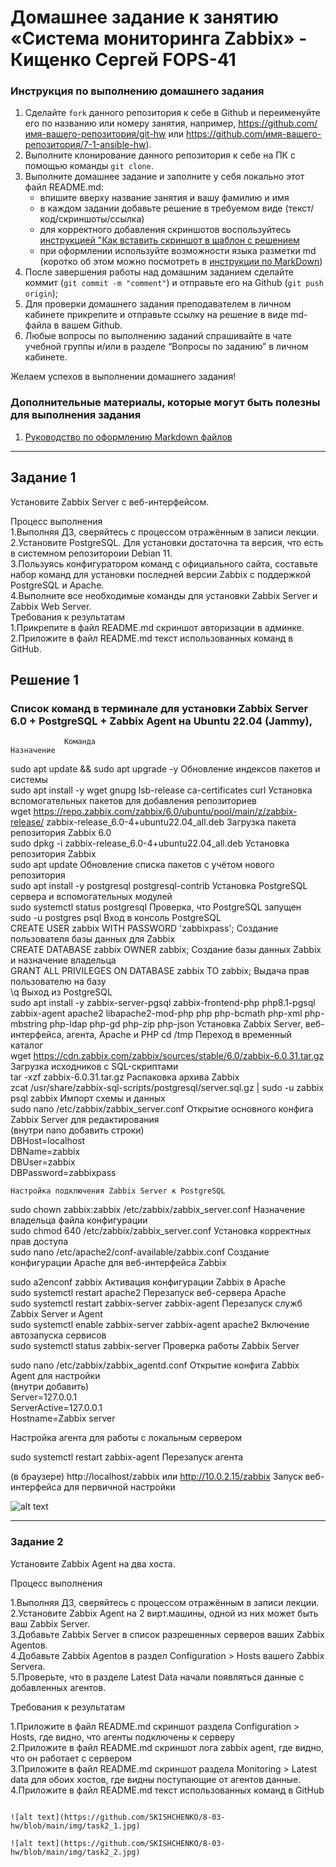 # Домашнее задание к занятию «Система мониторинга Zabbix» - Кищенко Сергей FOPS-41


### Инструкция по выполнению домашнего задания

   1. Сделайте `fork` данного репозитория к себе в Github и переименуйте его по названию или номеру занятия, например, https://github.com/имя-вашего-репозитория/git-hw или  https://github.com/имя-вашего-репозитория/7-1-ansible-hw).
   2. Выполните клонирование данного репозитория к себе на ПК с помощью команды `git clone`.
   3. Выполните домашнее задание и заполните у себя локально этот файл README.md:
      - впишите вверху название занятия и вашу фамилию и имя
      - в каждом задании добавьте решение в требуемом виде (текст/код/скриншоты/ссылка)
      - для корректного добавления скриншотов воспользуйтесь [инструкцией "Как вставить скриншот в шаблон с решением](https://github.com/netology-code/sys-pattern-homework/blob/main/screen-instruction.md)
      - при оформлении используйте возможности языка разметки md (коротко об этом можно посмотреть в [инструкции  по MarkDown](https://github.com/netology-code/sys-pattern-homework/blob/main/md-instruction.md))
   4. После завершения работы над домашним заданием сделайте коммит (`git commit -m "comment"`) и отправьте его на Github (`git push origin`);
   5. Для проверки домашнего задания преподавателем в личном кабинете прикрепите и отправьте ссылку на решение в виде md-файла в вашем Github.
   6. Любые вопросы по выполнению заданий спрашивайте в чате учебной группы и/или в разделе “Вопросы по заданию” в личном кабинете.
   
Желаем успехов в выполнении домашнего задания!
   
### Дополнительные материалы, которые могут быть полезны для выполнения задания

1. [Руководство по оформлению Markdown файлов](https://gist.github.com/Jekins/2bf2d0638163f1294637#Code)

---


## Задание 1

Установите Zabbix Server с веб-интерфейсом.  

Процесс выполнения  
      1.Выполняя ДЗ, сверяйтесь с процессом отражённым в записи лекции.  
      2.Установите PostgreSQL. Для установки достаточна та версия, что есть в системном репозитороии Debian 11.  
      3.Пользуясь конфигуратором команд с официального сайта, составьте набор команд для установки последней версии Zabbix с поддержкой PostgreSQL и Apache.  
      4.Выполните все необходимые команды для установки Zabbix Server и Zabbix Web Server.  
Требования к результатам  
      1.Прикрепите в файл README.md скриншот авторизации в админке.  
      2.Приложите в файл README.md текст использованных команд в GitHub.   


## Решение 1  

### Список команд в терминале  для установки Zabbix Server 6.0 + PostgreSQL + Zabbix Agent на Ubuntu 22.04 (Jammy),

                Команда	                                                                          Назначение  
sudo apt update && sudo apt upgrade -y	                                                  Обновление индексов пакетов и системы  
sudo apt install -y wget gnupg lsb-release ca-certificates curl	                          Установка вспомогательных пакетов для добавления репозиториев  
wget https://repo.zabbix.com/zabbix/6.0/ubuntu/pool/main/z/zabbix-release/
zabbix-release_6.0-4+ubuntu22.04_all.deb	                                                Загрузка пакета репозитория Zabbix 6.0  
sudo dpkg -i zabbix-release_6.0-4+ubuntu22.04_all.deb	                                    Установка репозитория Zabbix  
sudo apt update                                                                         	Обновление списка пакетов с учётом нового репозитория  
sudo apt install -y postgresql postgresql-contrib	                                        Установка PostgreSQL сервера и вспомогательных модулей  
sudo systemctl status postgresql	                                                        Проверка, что PostgreSQL запущен  
sudo -u postgres psql	                                                                    Вход в консоль PostgreSQL  
CREATE USER zabbix WITH PASSWORD 'zabbixpass';	                                          Создание пользователя базы данных для Zabbix  
CREATE DATABASE zabbix OWNER zabbix;                                                    	Создание базы данных Zabbix и назначение владельца  
GRANT ALL PRIVILEGES ON DATABASE zabbix TO zabbix;                                      	Выдача прав пользователю на базу  
\q	                                                                                      Выход из PostgreSQL   
sudo apt install -y zabbix-server-pgsql zabbix-frontend-php php8.1-pgsql 
zabbix-agent apache2 libapache2-mod-php php php-bcmath php-xml php-mbstring 
php-ldap php-gd php-zip php-json                                                        	Установка Zabbix Server, веб-интерфейса, агента, Apache и PHP 
cd /tmp	                                                                                  Переход в временный каталог  
wget https://cdn.zabbix.com/zabbix/sources/stable/6.0/zabbix-6.0.31.tar.gz	              Загрузка исходников с SQL-скриптами  
tar -xzf zabbix-6.0.31.tar.gz                                                            	Распаковка архива Zabbix  
zcat /usr/share/zabbix-sql-scripts/postgresql/server.sql.gz | sudo -u zabbix psql zabbix  Импорт схемы и данных  
sudo nano /etc/zabbix/zabbix_server.conf                                                	Открытие основного конфига Zabbix Server для редактирования  
(внутри nano добавить строки)  
DBHost=localhost  
DBName=zabbix  
DBUser=zabbix  
DBPassword=zabbixpass  

	Настройка подключения Zabbix Server к PostgreSQL  

sudo chown zabbix:zabbix /etc/zabbix/zabbix_server.conf	                                Назначение владельца файла конфигурации  
sudo chmod 640 /etc/zabbix/zabbix_server.conf	                                          Установка корректных прав доступа   
sudo nano /etc/apache2/conf-available/zabbix.conf	                                      Создание конфигурации Apache для веб-интерфейса Zabbix  

sudo a2enconf zabbix	                                                                 Активация конфигурации Zabbix в Apache  
sudo systemctl restart apache2	                                                       Перезапуск веб-сервера Apache  
sudo systemctl restart zabbix-server zabbix-agent	                                     Перезапуск служб Zabbix Server и Agent  
sudo systemctl enable zabbix-server zabbix-agent apache2	                             Включение автозапуска сервисов  
sudo systemctl status zabbix-server	                                                   Проверка работы Zabbix Server  

sudo nano /etc/zabbix/zabbix_agentd.conf	                                             Открытие конфига Zabbix Agent для настройки  
(внутри добавить)  
Server=127.0.0.1  
ServerActive=127.0.0.1  
Hostname=Zabbix server	

Настройка агента для работы с локальным сервером  

sudo systemctl restart zabbix-agent                                                   Перезапуск агента  

(в браузере) http://localhost/zabbix или http://10.0.2.15/zabbix	Запуск веб-интерфейса для первичной настройки  

![alt text](https://github.com/SKISHCHENKO/9-02-hw/blob/main/img/zabbix1_1.jpg)



---

### Задание 2


Установите Zabbix Agent на два хоста.  

Процесс выполнения  

1.Выполняя ДЗ, сверяйтесь с процессом отражённым в записи лекции.  
2.Установите Zabbix Agent на 2 вирт.машины, одной из них может быть ваш Zabbix Server.  
3.Добавьте Zabbix Server в список разрешенных серверов ваших Zabbix Agentов.  
4.Добавьте Zabbix Agentов в раздел Configuration > Hosts вашего Zabbix Servera.  
5.Проверьте, что в разделе Latest Data начали появляться данные с добавленных агентов.  

Требования к результатам  

1.Приложите в файл README.md скриншот раздела Configuration > Hosts, где видно, что агенты подключены к серверу  
2.Приложите в файл README.md скриншот лога zabbix agent, где видно, что он работает с сервером  
3.Приложите в файл README.md скриншот раздела Monitoring > Latest data для обоих хостов, где видны поступающие от агентов данные.  
4.Приложите в файл README.md текст использованных команд в GitHub  


```

![alt text](https://github.com/SKISHCHENKO/8-03-hw/blob/main/img/task2_1.jpg)

![alt text](https://github.com/SKISHCHENKO/8-03-hw/blob/main/img/task2_2.jpg)


